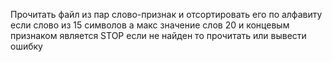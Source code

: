 Прочитать файл из пар слово-признак и отсортировать его по алфавиту если слово из 15  символов а макс значение слов 20 и концевым признаком является STOP если не найден то прочитать или вывести ошибку